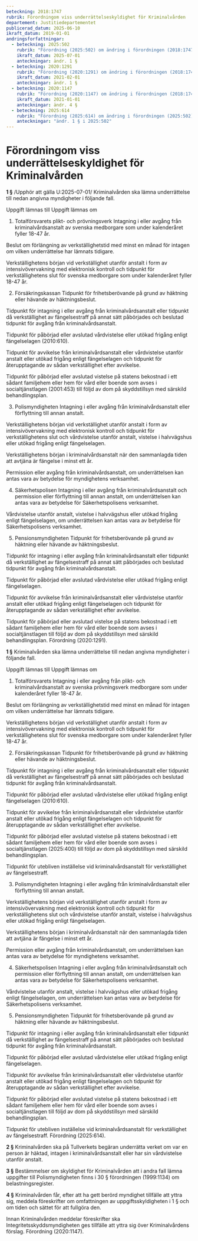```yaml
---
beteckning: 2018:1747
rubrik: Förordningom viss underrättelseskyldighet för Kriminalvården
departement: Justitiedepartementet
publicerad_datum: 2025-06-10
ikraft_datum: 2019-01-01
andringsforfattningar:
  - beteckning: 2025:502
    rubrik: "Förordning (2025:502) om ändring i förordningen (2018:1747) om viss underrättelseskyldighet för Kriminalvården"
    ikraft_datum: 2025-07-01
    anteckningar: ändr. 1 §
  - beteckning: 2020:1291
    rubrik: "Förordning (2020:1291) om ändring i förordningen (2018:1747) om viss underrättelseskyldighet för Kriminalvården"
    ikraft_datum: 2021-02-01
    anteckningar: ändr. 1 §
  - beteckning: 2020:1147
    rubrik: "Förordning (2020:1147) om ändring i förordningen (2018:1747) om viss underrättelseskyldighet för Kriminalvården"
    ikraft_datum: 2021-01-01
    anteckningar: ändr. 4 §
  - beteckning: 2025:614
    rubrik: "Förordning (2025:614) om ändring i förordningen (2025:502) om ändring i förordningen (2018:1747) om viss underrättelseskyldighet för Kriminalvården"
    anteckningar: "ändr. 1 § i 2025:502"
---
```


# Förordningom viss underrättelseskyldighet för Kriminalvården

**1 §** /Upphör att gälla U:2025-07-01/ Kriminalvården ska lämna underrättelse till nedan angivna myndigheter i följande fall.

Uppgift lämnas till	Uppgift lämnas om

1. Totalförsvarets plikt- och prövningsverk		Intagning i eller avgång från kriminalvårdsanstalt av svenska medborgare som under kalenderåret fyller 18-47 år.

Beslut om förlängning av verkställighetstid med minst en månad för intagen om vilken underrättelse har lämnats tidigare.

Verkställighetens början vid verkställighet utanför anstalt i form av intensivövervakning med elektronisk kontroll och tidpunkt för verkställighetens slut för svenska medborgare som under kalenderåret fyller 18-47 år.

2. Försäkringskassan	Tidpunkt för frihetsberövande på grund av häktning eller hävande av häktningsbeslut.

Tidpunkt för intagning i eller avgång från kriminalvårdsanstalt eller tidpunkt då verkställighet av fängelsestraff på annat sätt påbörjades och beslutad tidpunkt för avgång från kriminalvårdsanstalt.

Tidpunkt för påbörjad eller avslutad vårdvistelse eller utökad frigång enligt fängelselagen (2010:610).

Tidpunkt för avvikelse från kriminalvårdsanstalt eller vårdvistelse utanför anstalt eller utökad frigång enligt fängelselagen och tidpunkt för återupptagande av sådan verkställighet efter avvikelse.

Tidpunkt för påbörjad eller avslutad vistelse på statens bekostnad i ett sådant familjehem eller hem för vård eller boende som avses i socialtjänstlagen (2001:453) till följd av dom på skyddstillsyn med särskild behandlingsplan.

3. Polismyndigheten	Intagning i eller avgång från kriminalvårdsanstalt eller förflyttning till annan anstalt.

Verkställighetens början vid verkställighet utanför anstalt i form av intensivövervakning med elektronisk kontroll och tidpunkt för verkställighetens slut och vårdvistelse utanför anstalt, vistelse i halvvägshus eller utökad frigång enligt fängelselagen.

Verkställighetens början i kriminalvårdsanstalt när den sammanlagda tiden att avtjäna är fängelse i minst ett år.

Permission eller avgång från kriminalvårdsanstalt, om underrättelsen kan antas vara av betydelse för myndighetens verksamhet.

4. Säkerhetspolisen	Intagning i eller avgång från kriminalvårdsanstalt och permission eller förflyttning till annan anstalt, om underrättelsen kan antas vara av betydelse för Säkerhetspolisens verksamhet.

Vårdvistelse utanför anstalt, vistelse i halvvägshus eller utökad frigång enligt fängelselagen, om underrättelsen kan antas vara av betydelse för Säkerhetspolisens verksamhet.

5. Pensionsmyndigheten	Tidpunkt för frihetsberövande på grund av häktning eller hävande av häktningsbeslut.

Tidpunkt för intagning i eller avgång från kriminalvårdsanstalt eller tidpunkt då verkställighet av fängelsestraff på annat sätt påbörjades och beslutad tidpunkt för avgång från kriminalvårdsanstalt.

Tidpunkt för påbörjad eller avslutad vårdvistelse eller utökad frigång enligt fängelselagen.

Tidpunkt för avvikelse från kriminalvårdsanstalt eller vårdvistelse utanför anstalt eller utökad frigång enligt fängelselagen och tidpunkt för återupptagande av sådan verkställighet efter avvikelse.

Tidpunkt för påbörjad eller avslutad vistelse på statens bekostnad i ett sådant familjehem eller hem för vård eller boende som avses i socialtjänstlagen till följd av dom på skyddstillsyn med särskild behandlingsplan. Förordning (2020:1291).

**1 §** Kriminalvården ska lämna underrättelse till nedan angivna myndigheter i följande fall.

Uppgift lämnas till	Uppgift lämnas om

1. Totalförsvarets      Intagning i eller avgång från plikt- och              kriminalvårdsanstalt av svenska prövningsverk           medborgare som under kalenderåret fyller 18-47 år.

Beslut om förlängning av verkställighetstid med minst en månad för intagen om vilken underrättelse har lämnats tidigare.

Verkställighetens början vid verkställighet utanför anstalt i form av intensivövervakning med elektronisk kontroll och tidpunkt för verkställighetens slut för svenska medborgare som under kalenderåret fyller 18-47 år.

2. Försäkringskassan	Tidpunkt för frihetsberövande på grund av häktning eller hävande av häktningsbeslut.

Tidpunkt för intagning i eller avgång från kriminalvårdsanstalt eller tidpunkt då verkställighet av fängelsestraff på annat sätt påbörjades och beslutad tidpunkt för avgång från kriminalvårdsanstalt.

Tidpunkt för påbörjad eller avslutad vårdvistelse eller utökad frigång enligt fängelselagen (2010:610).

Tidpunkt för avvikelse från kriminalvårdsanstalt eller vårdvistelse utanför anstalt eller utökad frigång enligt fängelselagen och tidpunkt för återupptagande av sådan verkställighet efter avvikelse.

Tidpunkt för påbörjad eller avslutad vistelse på statens bekostnad i ett sådant familjehem eller hem för vård eller boende som avses i socialtjänstlagen (2025:400) till följd av dom på skyddstillsyn med särskild behandlingsplan.

Tidpunkt för utebliven inställelse vid kriminalvårdsanstalt för verkställighet av fängelsestraff.

3. Polismyndigheten	Intagning i eller avgång från kriminalvårdsanstalt eller förflyttning till annan anstalt.

Verkställighetens början vid verkställighet utanför anstalt i form av intensivövervakning med elektronisk kontroll och tidpunkt för verkställighetens slut och vårdvistelse utanför anstalt, vistelse i halvvägshus eller utökad frigång enligt fängelselagen.

Verkställighetens början i kriminalvårdsanstalt när den sammanlagda tiden att avtjäna är fängelse i minst ett år.

Permission eller avgång från kriminalvårdsanstalt, om underrättelsen kan antas vara av betydelse för myndighetens verksamhet.

4. Säkerhetspolisen	Intagning i eller avgång från kriminalvårdsanstalt och permission eller förflyttning till annan anstalt, om underrättelsen kan antas vara av betydelse för Säkerhetspolisens verksamhet.

Vårdvistelse utanför anstalt, vistelse i halvvägshus eller utökad frigång enligt fängelselagen, om underrättelsen kan antas vara av betydelse för Säkerhetspolisens verksamhet.

5. Pensionsmyndigheten	Tidpunkt för frihetsberövande på grund av häktning eller hävande av häktningsbeslut.

Tidpunkt för intagning i eller avgång från kriminalvårdsanstalt eller tidpunkt då verkställighet av fängelsestraff på annat sätt påbörjades och beslutad tidpunkt för avgång från kriminalvårdsanstalt.

Tidpunkt för påbörjad eller avslutad vårdvistelse eller utökad frigång enligt fängelselagen.

Tidpunkt för avvikelse från kriminalvårdsanstalt eller vårdvistelse utanför anstalt eller utökad frigång enligt fängelselagen och tidpunkt för återupptagande av sådan verkställighet efter avvikelse.

Tidpunkt för påbörjad eller avslutad vistelse på statens bekostnad i ett sådant familjehem eller hem för vård eller boende som avses i socialtjänstlagen till följd av dom på skyddstillsyn med särskild behandlingsplan.

Tidpunkt för utebliven inställelse vid kriminalvårdsanstalt för verkställighet av fängelsestraff. Förordning (2025:614).

**2 §** Kriminalvården ska på Tullverkets begäran underrätta verket om var en person är häktad, intagen i kriminalvårdsanstalt eller har sin vårdvistelse utanför anstalt.

**3 §** Bestämmelser om skyldighet för Kriminalvården att i andra fall lämna uppgifter till Polismyndigheten finns i 30 § förordningen (1999:1134) om belastningsregister.

**4 §** Kriminalvården får, efter att ha gett berörd myndighet tillfälle att yttra sig, meddela föreskrifter om omfattningen av uppgiftsskyldigheten i 1 § och om tiden och sättet för att fullgöra den.

Innan Kriminalvården meddelar föreskrifter ska Integritetsskyddsmyndigheten ges tillfälle att yttra sig över Kriminalvårdens förslag. Förordning (2020:1147).